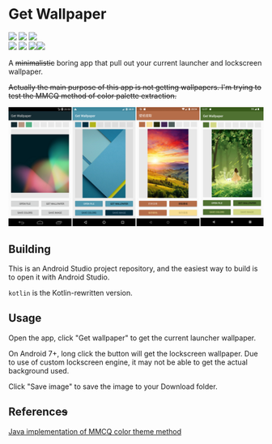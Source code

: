 Get Wallpaper
==============

![][package] ![][latest_version] ![][build_date]  
[![][license]][license_link] ![][made_with] ![][api_tested]![][api_supported]

[package]: https://img.shields.io/badge/Package-wmsdf.cl.exp4.getwallpaper-lightgrey.svg?style=flat-square
[latest_version]: https://img.shields.io/badge/Version-1.5%20(1500)-green.svg?style=flat-square
[build_date]: https://img.shields.io/badge/Build%20date-20220904-blue.svg?style=flat-square
[license]: https://img.shields.io/badge/License-GNU%20GPL%20v3-blue.svg?style=flat-square
[license_link]: https://www.gnu.org/licenses/gpl-3.0.en.html
[made_with]: https://img.shields.io/badge/Made%20with-Android%20Studio-green.svg?style=flat-square
[api_tested]: https://img.shields.io/badge/Android%20version-5.1|7.1|8.1|12.0-darkblue.svg?style=flat-square
[api_supported]: https://img.shields.io/badge/≥5.0-blue.svg?style=flat-square

A ~~minimalistic~~ boring app that pull out your current launcher and lockscreen wallpaper.

~~Actually the main purpose of this app is not getting wallpapers. I'm trying to test the MMCQ method of color palette extraction.~~

![screenshots](./_docs/screenshot/screenshots.png)

## Building

This is an Android Studio project repository, and the easiest way to build is to open it with Android Studio.

`kotlin` is the Kotlin-rewritten version.

## Usage

Open the app, click "Get wallpaper" to get the current launcher wallpaper.

On Android 7+, long click the button will get the lockscreen wallpaper. Due to use of custom lockscreen engine, it may not be able to get the actual background used.

Click "Save image" to save the image to your Download folder.

## Reference~~s~~

[Java implementation of MMCQ color theme method](https://blog.csdn.net/hegan2010/article/details/84308152)
